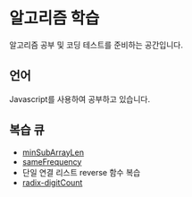 # 알고리즘 학습
알고리즘 공부 및 코딩 테스트를 준비하는 공간입니다.

## 언어 
Javascript를 사용하여 공부하고 있습니다.

## 복습 큐 

- [minSubArrayLen](challenge/problem-solving-pattern/minSubArrayLen/minSubArrayLen.js)
- [sameFrequency](challenge/problem-solving-pattern/findLongestSubstring/findLongestSubstring.js)
- 단일 연결 리스트 reverse 함수 복습
- [radix-digitCount](challenge/the-whild-west/radix-sort/radixSort.js)
